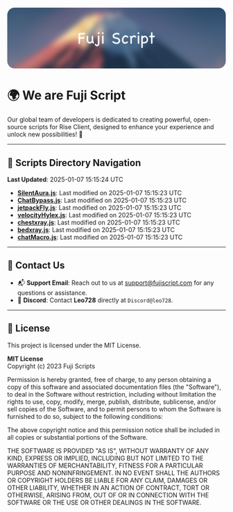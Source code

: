 ![Banner](.github/b.webp)

# 🌍 **We are Fuji Script**

Our global team of developers is dedicated to creating powerful, open-source scripts for Rise Client, designed to enhance your experience and unlock new possibilities! 🌟

---
<!-- SCRIPTS_NAVIGATION_START -->
## 📂 **Scripts Directory Navigation**

**Last Updated**: 2025-01-07 15:15:24 UTC

- **[SilentAura.js](scripts/SilentAura.js)**: Last modified on 2025-01-07 15:15:23 UTC
- **[ChatBypass.js](scripts/ChatBypass.js)**: Last modified on 2025-01-07 15:15:23 UTC
- **[jetpackFly.js](scripts/jetpackFly.js)**: Last modified on 2025-01-07 15:15:23 UTC
- **[velocityHylex.js](scripts/velocityHylex.js)**: Last modified on 2025-01-07 15:15:23 UTC
- **[chestxray.js](scripts/chestxray.js)**: Last modified on 2025-01-07 15:15:23 UTC
- **[bedxray.js](scripts/bedxray.js)**: Last modified on 2025-01-07 15:15:23 UTC
- **[chatMacro.js](scripts/chatMacro.js)**: Last modified on 2025-01-07 15:15:23 UTC

<!-- SCRIPTS_NAVIGATION_END -->

---

## 💬 **Contact Us**  
- 📬 **Support Email**: Reach out to us at [support@fujiscript.com](mailto:support@fujiscript.com) for any questions or assistance.  
- 💬 **Discord**: Contact **Leo728** directly at `Discord@leo728`.

---

## 📜 **License**

This project is licensed under the MIT License.  

**MIT License**  
Copyright (c) 2023 Fuji Scripts  

Permission is hereby granted, free of charge, to any person obtaining a copy of this software and associated documentation files (the "Software"), to deal in the Software without restriction, including without limitation the rights to use, copy, modify, merge, publish, distribute, sublicense, and/or sell copies of the Software, and to permit persons to whom the Software is furnished to do so, subject to the following conditions:  

The above copyright notice and this permission notice shall be included in all copies or substantial portions of the Software.  

THE SOFTWARE IS PROVIDED "AS IS", WITHOUT WARRANTY OF ANY KIND, EXPRESS OR IMPLIED, INCLUDING BUT NOT LIMITED TO THE WARRANTIES OF MERCHANTABILITY, FITNESS FOR A PARTICULAR PURPOSE AND NONINFRINGEMENT. IN NO EVENT SHALL THE AUTHORS OR COPYRIGHT HOLDERS BE LIABLE FOR ANY CLAIM, DAMAGES OR OTHER LIABILITY, WHETHER IN AN ACTION OF CONTRACT, TORT OR OTHERWISE, ARISING FROM, OUT OF OR IN CONNECTION WITH THE SOFTWARE OR THE USE OR OTHER DEALINGS IN THE SOFTWARE.  
